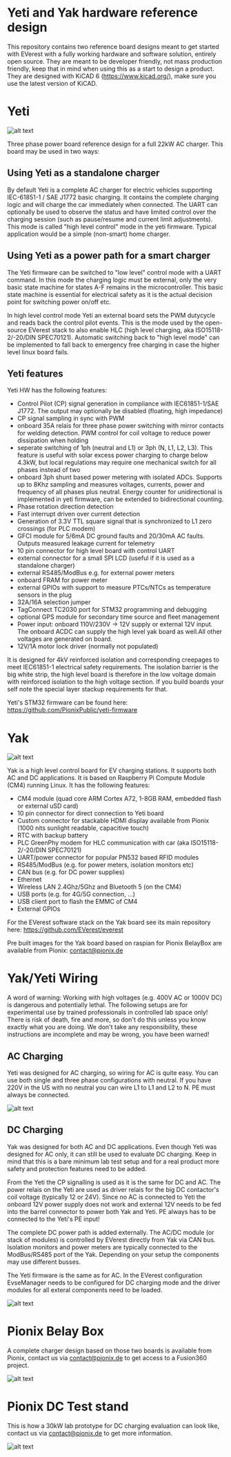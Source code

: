 # Yeti and Yak hardware reference design

This repository contains two reference board designs meant to get started with EVerest with a fully working hardware and software solution, entirely open source. 
They are meant to be developer friendly, not mass production friendly, keep that in mind when using this as a start to design a product.
They are designed with KiCAD 6 (https://www.kicad.org/), make sure you use the latest version of KiCAD.

Yeti
====

![alt text](https://github.com/PionixPublic/reference-hardware/blob/main/pictures/yeti.png?raw=true)

Three phase power board reference design for a full 22kW AC charger. This board may be used in two ways:

Using Yeti as a standalone charger
-------------------------------------

By default Yeti is a complete AC charger for electric vehicles supporting IEC-61851-1 / SAE J1772 basic charging.
It contains the complete charging logic and will charge the car immediately when connected. The UART can optionally be used
to observe the status and have limited control over the charging session (such as pause/resume and current limit adjustments).
This mode is called "high level control" mode in the yeti firmware. Typical application would be a simple (non-smart) home charger.

Using Yeti as a power path for a smart charger
-------------------------------------------------

The Yeti firmware can be switched to "low level" control mode with a UART command. In this mode the charging logic must be external,
only the very basic state machine for states A-F remains in the microcontroller. This basic state machine is essential for electrical
safety as it is the actual decision point for switching power on/off etc.

In high level control mode Yeti an external board sets the PWM dutycycle and reads back the control pilot events. This is the mode
used by the open-source EVerest stack to also enable HLC (high level charging, aka ISO15118-2/-20/DIN SPEC70121).
Automatic switching back to "high level mode" can be implemented to fall back to emergency free charging in case the higher level
linux board fails.

Yeti features
-------------

Yeti HW has the following features:

- Control Pilot (CP) signal generation in compliance with IEC61851-1/SAE J1772. The output may optionally be disabled (floating, high impedance)
- CP signal sampling in sync with PWM
- onboard 35A relais for three phase power switching with mirror contacts for welding detection. PWM control for coil voltage to reduce power dissipation when holding
- seperate switching of 1ph (neutral and L1) or 3ph (N, L1, L2, L3). This feature is useful with solar excess power charging to charge below 4.3kW, but local regulations may require one mechanical switch for all phases instead of two
- onboard 3ph shunt based power metering with isolated ADCs. Supports up to 8Khz sampling and measures voltages, currents, power and frequency of all phases plus neutral. Energy counter for unidirectional is implemented in yeti firmware, can be extended to bidirectional counting.
- Phase rotation direction detection
- Fast interrupt driven over current detection
- Generation of 3.3V TTL square signal that is synchronized to L1 zero crossings (for PLC modem)
- GFCI module for 5/6mA DC ground faults and 20/30mA AC faults. Outputs measured leakage current for telemetry
- 10 pin connector for high level board with control UART
- external connector for a small SPI LCD (useful if it is used as a standalone charger)
- external RS485/ModBus e.g. for external power meters
- onboard FRAM for power meter
- external GPIOs with support to measure PTCs/NTCs as temperature sensors in the plug
- 32A/16A selection jumper
- TagConnect TC2030 port for STM32 programming and debugging
- optional GPS module for secondary time source and fleet management
- Power input: onboard 110V/230V -> 12V supply or external 12V input. The onboard ACDC can supply the high level yak board as well.All other voltages are generated on board. 
- 12V/1A motor lock driver (normally not populated)

It is designed for 4kV reinforced isolation and corresponding creepages to meet IEC61851-1 electrical safety requirements. The isolation barrier is the big white strip, the high level board is therefore in the low voltage domain with reinforced isolation to the high voltage section. If you build boards your self note the special layer stackup requirements for that.

Yeti's STM32 firmware can be found here: https://github.com/PionixPublic/yeti-firmware

Yak
===

![alt text](https://github.com/PionixPublic/reference-hardware/blob/main/pictures/yak.png?raw=true)

Yak is a high level control board for EV charging stations. It supports both AC and DC applications. It is based on Raspberry Pi Compute Module (CM4) running Linux. It has the following features:

- CM4 module (quad core ARM Cortex A72, 1-8GB RAM, embedded flash or external uSD card)
- 10 pin connector for direct connection to Yeti board
- Custom connector for stackable HDMI display available from Pionix (1000 nits sunlight readable, capacitive touch)
- RTC with backup battery
- PLC GreenPhy modem for HLC communication with car (aka ISO15118-2/-20/DIN SPEC70121)
- UART/power connector for popular PN532 based RFID modules
- RS485/ModBus (e.g. for power meters, isolation monitors etc)
- CAN bus (e.g. for DC power supplies)
- Ethernet
- Wireless LAN 2.4Ghz/5Ghz and Bluetooth 5 (on the CM4)
- USB ports (e.g. for 4G/5G connection, ...)
- USB client port to flash the EMMC of CM4
- External GPIOs

For the EVerest software stack on the Yak board see its main repository here: https://github.com/EVerest/everest

Pre built images for the Yak board based on raspian for Pionix BelayBox are available from Pionix: contact@pionix.de 


Yak/Yeti Wiring
================

A word of warning: Working with high voltages (e.g. 400V AC or 1000V DC) is dangerous and potentially lethal. The following setups are for experimental use by trained professionals in controlled lab space only! There is risk of death, fire and more, so don't do this unless you know exactly what you are doing. We don't take any responsibility, these instructions are incomplete and may be wrong, you have been warned!

AC Charging
-----------

Yeti was designed for AC charging, so wiring for AC is quite easy. You can use both single and three phase configurations with neutral. If you have 220V in the US with no neutral you can wire L1 to L1 and L2 to N. PE must always be connected.

![alt text](https://github.com/PionixPublic/reference-hardware/blob/main/pictures/yak_yeti_ac.png?raw=true)

DC Charging
-----------

Yak was designed for both AC and DC applications. Even though Yeti was designed for AC only, it can still be used to evaluate DC charging. Keep in mind that this is a bare minimum lab test setup and for a real product more safety and protection features need to be added.

From the Yeti the CP signalling is used as it is the same for DC and AC. The power relais on the Yeti are used as driver relais for the big DC contactor's coil voltage (typically 12 or 24V). Since no AC is connected to Yeti the onboard 12V power supply does not work and external 12V needs to be fed into the barrel connector to power both Yak and Yeti. 
PE always has to be connected to the Yeti's PE input!

The complete DC power path is added externally. The AC/DC module (or stack of modules) is controlled by EVerest directly from Yak via CAN bus. Isolation monitors and power meters are typically connected to the ModBus/RS485 port of the Yak. Depending on your setup the components may use different busses.

The Yeti firmware is the same as for AC. In the EVerest configuration EvseManager needs to be configured for DC charging mode and the driver modules for all exteral components need to be loaded.

![alt text](https://github.com/PionixPublic/reference-hardware/blob/main/pictures/yak_yeti_dc.png?raw=true)


Pionix Belay Box
================

A complete charger design based on those two boards is available from Pionix, contact us via contact@pionix.de to get access to a Fusion360 project.

![alt text](https://github.com/PionixPublic/reference-hardware/blob/main/pictures/belaybox.png?raw=true)



Pionix DC Test stand
====================

This is how a 30kW lab prototype for DC charging evaluation can look like, contact us via contact@pionix.de to get more information.

![alt text](https://github.com/PionixPublic/reference-hardware/blob/main/pictures/dc-charger.png?raw=true)
